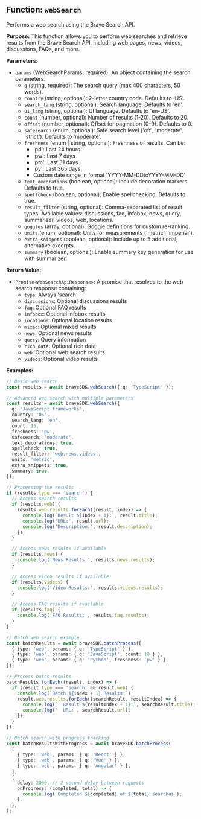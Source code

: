 ## Function: `webSearch`

Performs a web search using the Brave Search API.

**Purpose:**
This function allows you to perform web searches and retrieve results from the Brave Search API, including web pages, news, videos, discussions, FAQs, and more.

**Parameters:**

- `params` (WebSearchParams, required): An object containing the search parameters.
  - `q` (string, required): The search query (max 400 characters, 50 words).
  - `country` (string, optional): 2-letter country code. Defaults to 'US'.
  - `search_lang` (string, optional): Search language. Defaults to 'en'.
  - `ui_lang` (string, optional): UI language. Defaults to 'en-US'.
  - `count` (number, optional): Number of results (1-20). Defaults to 20.
  - `offset` (number, optional): Offset for pagination (0-9). Defaults to 0.
  - `safesearch` (enum, optional): Safe search level ('off', 'moderate', 'strict'). Defaults to 'moderate'.
  - `freshness` (enum | string, optional): Freshness of results. Can be:
    - 'pd': Last 24 hours
    - 'pw': Last 7 days
    - 'pm': Last 31 days
    - 'py': Last 365 days
    - Custom date range in format 'YYYY-MM-DDtoYYYY-MM-DD'
  - `text_decorations` (boolean, optional): Include decoration markers. Defaults to true.
  - `spellcheck` (boolean, optional): Enable spellchecking. Defaults to true.
  - `result_filter` (string, optional): Comma-separated list of result types. Available values: discussions, faq, infobox, news, query, summarizer, videos, web, locations.
  - `goggles` (array<string>, optional): Goggle definitions for custom re-ranking.
  - `units` (enum, optional): Units for measurements ('metric', 'imperial').
  - `extra_snippets` (boolean, optional): Include up to 5 additional, alternative excerpts.
  - `summary` (boolean, optional): Enable summary key generation for use with summarizer.

**Return Value:**

- `Promise<WebSearchApiResponse>`: A promise that resolves to the web search response containing:
  - `type`: Always 'search'
  - `discussions`: Optional discussions results
  - `faq`: Optional FAQ results
  - `infobox`: Optional infobox results
  - `locations`: Optional location results
  - `mixed`: Optional mixed results
  - `news`: Optional news results
  - `query`: Query information
  - `rich_data`: Optional rich data
  - `web`: Optional web search results
  - `videos`: Optional video results

**Examples:**

```typescript
// Basic web search
const results = await braveSDK.webSearch({ q: 'TypeScript' });

// Advanced web search with multiple parameters
const results = await braveSDK.webSearch({
  q: 'JavaScript frameworks',
  country: 'US',
  search_lang: 'en',
  count: 15,
  freshness: 'pw',
  safesearch: 'moderate',
  text_decorations: true,
  spellcheck: true,
  result_filter: 'web,news,videos',
  units: 'metric',
  extra_snippets: true,
  summary: true,
});

// Processing the results
if (results.type === 'search') {
  // Access search results
  if (results.web) {
    results.web.results.forEach((result, index) => {
      console.log(`Result ${index + 1}:`, result.title);
      console.log('URL:', result.url);
      console.log('Description:', result.description);
    });
  }

  // Access news results if available
  if (results.news) {
    console.log('News Results:', results.news.results);
  }

  // Access video results if available
  if (results.videos) {
    console.log('Video Results:', results.videos.results);
  }

  // Access FAQ results if available
  if (results.faq) {
    console.log('FAQ Results:', results.faq.results);
  }
}

// Batch web search example
const batchResults = await braveSDK.batchProcess([
  { type: 'web', params: { q: 'TypeScript' } },
  { type: 'web', params: { q: 'JavaScript', count: 10 } },
  { type: 'web', params: { q: 'Python', freshness: 'pw' } },
]);

// Process batch results
batchResults.forEach((result, index) => {
  if (result.type === 'search' && result.web) {
    console.log(`Batch ${index + 1} Results:`);
    result.web.results.forEach((searchResult, resultIndex) => {
      console.log(`  Result ${resultIndex + 1}:`, searchResult.title);
      console.log('  URL:', searchResult.url);
    });
  }
});

// Batch search with progress tracking
const batchResultsWithProgress = await braveSDK.batchProcess(
  [
    { type: 'web', params: { q: 'React' } },
    { type: 'web', params: { q: 'Vue' } },
    { type: 'web', params: { q: 'Angular' } },
  ],
  {
    delay: 2000, // 2 second delay between requests
    onProgress: (completed, total) => {
      console.log(`Completed ${completed} of ${total} searches`);
    },
  },
);
```

